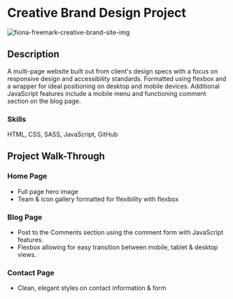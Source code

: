 # Creative Brand Design Project
![fiona-freemark-creative-brand-site-img](https://user-images.githubusercontent.com/79855684/213817958-5a1d085f-677e-44dd-9d37-e42176eba75f.png)

## Description
A multi-page website built out from client's design specs with a focus on responsive design and accessibility standards. Formatted using flexbox and a wrapper for ideal positioning on desktop and mobile devices. Additional JavaScript features include a mobile menu and functioning comment section on the blog page.

### Skills
HTML, CSS, SASS, JavaScript, GitHub

## Project Walk-Through
### Home Page
- Full page hero image
- Team & icon gallery formatted for flexibility with flexbox

### Blog Page
- Post to the Comments section using the comment form with JavaScript features. 
- Flexbox allowing for easy transition between mobile, tablet & desktop views.

### Contact Page
- Clean, elegant styles on contact information & form
